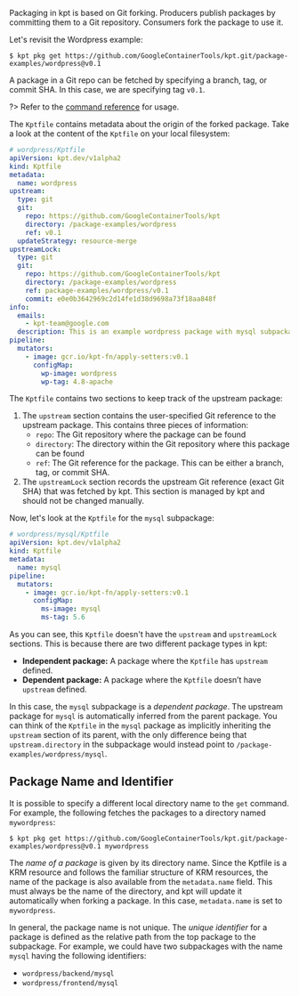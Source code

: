 Packaging in kpt is based on Git forking. Producers publish packages by committing them to a Git
repository. Consumers fork the package to use it.

Let's revisit the Wordpress example:

```shell
$ kpt pkg get https://github.com/GoogleContainerTools/kpt.git/package-examples/wordpress@v0.1
```

A package in a Git repo can be fetched by specifying a branch, tag, or commit SHA. In this case,
we are specifying tag `v0.1`.

?> Refer to the [command reference][get-doc] for usage.

The `Kptfile` contains metadata about the origin of the forked package. Take a look at the content
of the `Kptfile` on your local filesystem:

```yaml
# wordpress/Kptfile
apiVersion: kpt.dev/v1alpha2
kind: Kptfile
metadata:
  name: wordpress
upstream:
  type: git
  git:
    repo: https://github.com/GoogleContainerTools/kpt
    directory: /package-examples/wordpress
    ref: v0.1
  updateStrategy: resource-merge
upstreamLock:
  type: git
  git:
    repo: https://github.com/GoogleContainerTools/kpt
    directory: /package-examples/wordpress
    ref: package-examples/wordpress/v0.1
    commit: e0e0b3642969c2d14fe1d38d9698a73f18aa848f
info:
  emails:
    - kpt-team@google.com
  description: This is an example wordpress package with mysql subpackage
pipeline:
  mutators:
    - image: gcr.io/kpt-fn/apply-setters:v0.1
      configMap:
        wp-image: wordpress
        wp-tag: 4.8-apache
```

The `Kptfile` contains two sections to keep track of the upstream package:

1. The `upstream` section contains the user-specified Git reference to the upstream package. This
   contains three pieces of information:
   - `repo`: The Git repository where the package can be found
   - `directory`: The directory within the Git repository where this package can be found
   - `ref`: The Git reference for the package. This can be either a branch, tag, or commit SHA.
2. The `upstreamLock` section records the upstream Git reference (exact Git SHA) that was fetched by
   kpt. This section is managed by kpt and should not be changed manually.

Now, let's look at the `Kptfile` for the `mysql` subpackage:

```yaml
# wordpress/mysql/Kptfile
apiVersion: kpt.dev/v1alpha2
kind: Kptfile
metadata:
  name: mysql
pipeline:
  mutators:
    - image: gcr.io/kpt-fn/apply-setters:v0.1
      configMap:
        ms-image: mysql
        ms-tag: 5.6
```

As you can see, this `Kptfile` doesn't have the `upstream` and `upstreamLock` sections.
This is because there are two different package types in kpt:

- **Independent package:** A package where the `Kptfile` has `upstream` defined.
- **Dependent package:** A package where the `Kptfile` doesn’t have `upstream` defined.

In this case, the `mysql` subpackage is a _dependent package_. The upstream package for `mysql` is
automatically inferred from the parent package. You can think of the `Kptfile` in the `mysql`
package as implicitly inheriting the `upstream` section of its parent, with the only difference
being that `upstream.directory` in the subpackage would instead point to
`/package-examples/wordpress/mysql`.

## Package Name and Identifier

It is possible to specify a different local directory name to the `get` command. For example,
the following fetches the packages to a directory named `mywordpress`:

```shell
$ kpt pkg get https://github.com/GoogleContainerTools/kpt.git/package-examples/wordpress@v0.1 mywordpress
```

The _name of a package_ is given by its directory name. Since the Kptfile is a KRM resource and
follows the familiar structure of KRM resources, the name of the package is also available from the
`metadata.name` field. This must always be the name of the directory, and kpt will update it
automatically when forking a package. In this case, `metadata.name` is set to `mywordpress`.

In general, the package name is not unique. The _unique identifier_ for a
package is defined as the relative path from the top package to the subpackage. For example, we
could have two subpackages with the name `mysql` having the following identifiers:

- `wordpress/backend/mysql`
- `wordpress/frontend/mysql`

[get-doc]: /reference/pkg/get/
